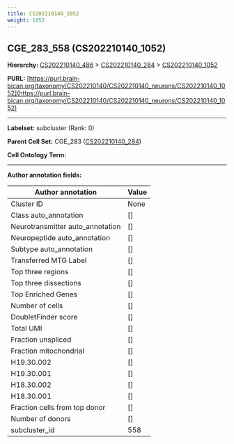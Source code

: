 ```yaml
---
title: CS202210140_1052
weight: 1052
---
```

## CGE_283_558 (CS202210140_1052)
<b>Hierarchy: </b>
[CS202210140_486](../CS202210140_486) >
[CS202210140_284](../CS202210140_284) >
[CS202210140_1052](../CS202210140_1052)

**PURL:** [https://purl.brain-bican.org/taxonomy/CS202210140/CS202210140_neurons/CS202210140_1052](https://purl.brain-bican.org/taxonomy/CS202210140/CS202210140_neurons/CS202210140_1052)

---


**Labelset:** subcluster (Rank: 0)

**Parent Cell Set:** CGE_283 ([CS202210140_284](../CS202210140_284))



**Cell Ontology Term:** 

[MARKER GENES.]: #


---

[TRANSFERRED ANNOTATIONS.]: #


[AUTHOR ANNOTATION FIELDS.]: #


**Author annotation fields:**

| Author annotation | Value |
|-------------------|-------|
|Cluster ID|None|
|Class auto_annotation|[]|
|Neurotransmitter auto_annotation|[]|
|Neuropeptide auto_annotation|[]|
|Subtype auto_annotation|[]|
|Transferred MTG Label|[]|
|Top three regions|[]|
|Top three dissections|[]|
|Top Enriched Genes|[]|
|Number of cells|[]|
|DoubletFinder score|[]|
|Total UMI|[]|
|Fraction unspliced|[]|
|Fraction mitochondrial|[]|
|H19.30.002|[]|
|H19.30.001|[]|
|H18.30.002|[]|
|H18.30.001|[]|
|Fraction cells from top donor|[]|
|Number of donors|[]|
|subcluster_id|558|
